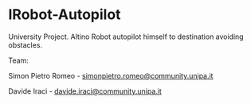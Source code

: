 # IRobot-Autopilot
University Project.
Altino Robot autopilot himself to destination avoiding obstacles.


Team:


Simon Pietro Romeo - simonpietro.romeo@community.unipa.it


Davide Iraci - davide.iraci@community.unipa.it
